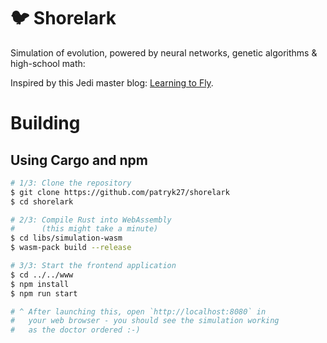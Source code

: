 # 🐦 Shorelark

Simulation of evolution, powered by neural networks, genetic algorithms & high-school math:

Inspired by this Jedi master blog: [Learning to Fly](https://pwy.io/en/posts/learning-to-fly-pt1).

# Building
## Using Cargo and npm

```bash
# 1/3: Clone the repository
$ git clone https://github.com/patryk27/shorelark
$ cd shorelark

# 2/3: Compile Rust into WebAssembly
#      (this might take a minute)
$ cd libs/simulation-wasm
$ wasm-pack build --release

# 3/3: Start the frontend application
$ cd ../../www
$ npm install
$ npm run start

# ^ After launching this, open `http://localhost:8080` in
#   your web browser - you should see the simulation working
#   as the doctor ordered :-)
```
